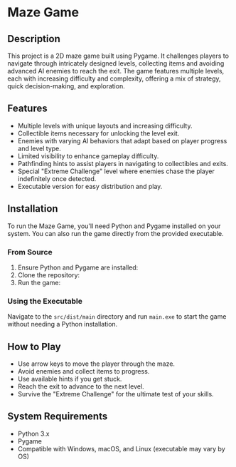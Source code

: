 # Maze Game

## Description
This project is a 2D maze game built using Pygame. It challenges players to navigate through intricately designed levels, collecting items and avoiding advanced AI enemies to reach the exit. The game features multiple levels, each with increasing difficulty and complexity, offering a mix of strategy, quick decision-making, and exploration.

## Features
- Multiple levels with unique layouts and increasing difficulty.
- Collectible items necessary for unlocking the level exit.
- Enemies with varying AI behaviors that adapt based on player progress and level type.
- Limited visibility to enhance gameplay difficulty.
- Pathfinding hints to assist players in navigating to collectibles and exits.
- Special "Extreme Challenge" level where enemies chase the player indefinitely once detected.
- Executable version for easy distribution and play.

## Installation
To run the Maze Game, you'll need Python and Pygame installed on your system. You can also run the game directly from the provided executable.

### From Source
1. Ensure Python and Pygame are installed:
2. Clone the repository:
3. Run the game:
### Using the Executable
Navigate to the `src/dist/main` directory and run `main.exe` to start the game without needing a Python installation.

## How to Play
- Use arrow keys to move the player through the maze.
- Avoid enemies and collect items to progress.
- Use available hints if you get stuck.
- Reach the exit to advance to the next level.
- Survive the "Extreme Challenge" for the ultimate test of your skills.

## System Requirements
- Python 3.x
- Pygame
- Compatible with Windows, macOS, and Linux (executable may vary by OS)